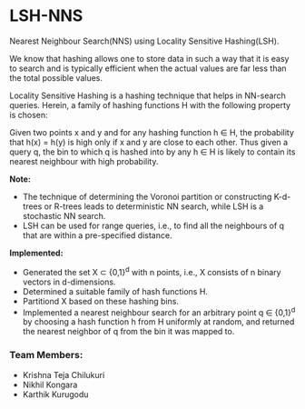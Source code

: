 # LSH-NNS
Nearest Neighbour Search(NNS) using Locality Sensitive Hashing(LSH).
<br>
<p>We know that hashing allows one to store data in such a way that it is easy to search and is typically
efficient when the actual values are far less than the total possible values.</p>
<p>Locality Sensitive Hashing is a hashing technique that helps in NN-search queries. Herein, a family of
hashing functions H with the following property is chosen:</p>
<p>Given two points x and y and for any hashing function h ∈ H, the probability that h(x) = h(y) is high
only if x and y are close to each other. Thus given a query q, the bin to which q is hashed into by any h ∈ H is
likely to contain its nearest neighbour with high probability.</p>
<p>
  <b>Note:</b> 
  <ul>
    <li>The technique of determining the Voronoi partition or constructing K-d-trees or
      R-trees leads to deterministic NN search, while LSH is a stochastic NN search.</li>
    <li>LSH can be used for range queries, i.e., to find all the neighbours of q that are within a pre-specified distance.</li>
  </ul>
</p>
<p><b>Implemented:</b></p>
<ul>
  <li>Generated the set X ⊂ {0,1}<sup>d</sup> with n points, i.e., X consists of n binary vectors in d-dimensions.</li>
  <li>Determined a suitable family of hash functions H.</li>
  <li>Partitiond X based on these hashing bins.</li>
  <li>Implemented a nearest neighbour search for an arbitrary point q ∈ {0,1}<sup>d</sup> by choosing a hash function h from H uniformly at random, and returned the nearest neighbor of q from the bin it was mapped to.</li>
</ul>
<h3>Team Members:</h3>
<ul>
  <li>Krishna Teja Chilukuri</li>
  <li>Nikhil Kongara</li>
  <li>Karthik Kurugodu</li>
</ul>

